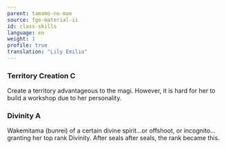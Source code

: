 ```yaml
---
parent: tamamo-no-mae
source: fgo-material-ii
id: class-skills
language: en
weight: 1
profile: true
translation: "Lily Emilio"
---
```


### Territory Creation C

Create a territory advantageous to the magi. However, it is hard for her to build a workshop due to her personality.

### Divinity A

Wakemitama (bunrei) of a certain divine spirit…or offshoot, or incognito…granting her top rank Divinity. After seals after seals, the rank became this.
